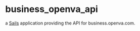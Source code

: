 business_openva_api
===================

a [Sails](http://sailsjs.org) application providing the API for business.openva.com.
